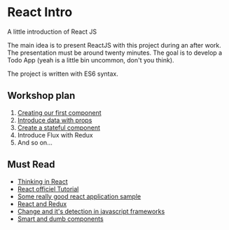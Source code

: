 # React Intro

A little introduction of React JS

The main idea is to present ReactJS with this project during an after work. The presentation must be around twenty minutes. The goal is to develop a Todo App (yeah is a little bin uncommon, don't you think).

The project is written with ES6 syntax.

## Workshop plan

1. [Creating our first component](https://github.com/MontpellierJS/react-intro/pull/1)
2. [Introduce data with props](https://github.com/MontpellierJS/react-intro/pull/3)
3. [Create a stateful component](https://github.com/MontpellierJS/react-intro/pull/4)
4. Introduce Flux with Redux
5. And so on...

## Must Read

* [Thinking in React](https://facebook.github.io/react/docs/thinking-in-react.html)
* [React officiel Tutorial](http://facebook.github.io/react/docs/tutorial.html)
* [Some really good react application sample](https://react.rocks/)
* [React and Redux](http://redux.js.org/docs/basics/UsageWithReact.html)
* [Change and it's detection in javascript frameworks](http://teropa.info/blog/2015/03/02/change-and-its-detection-in-javascript-frameworks.html)
* [Smart and dumb components](https://medium.com/@dan_abramov/smart-and-dumb-components-7ca2f9a7c7d0)

